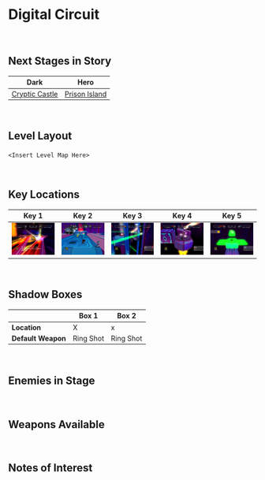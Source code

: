 # Digital Circuit

<br />

## Next Stages in Story
|Dark|Hero|
|--|--|
|[Cryptic Castle](../CrypticCastle)|[Prison Island](../PrisonIsland)|

<br />

## Level Layout
```
<Insert Level Map Here>
```

<br />

## Key Locations
|Key 1|Key 2|Key 3|Key 4|Key 5|
|--|--|--|--|--|
|[ ![](../img/DigitalCircuit/DigitalCircuit-Key1.png) ](../img/DigitalCircuit/DigitalCircuit-Key1.png)|[ ![](../img/DigitalCircuit/DigitalCircuit-Key2.png) ](../img/DigitalCircuit/DigitalCircuit-Key2.png)|[ ![](../img/DigitalCircuit/DigitalCircuit-Key3.png) ](../img/DigitalCircuit/DigitalCircuit-Key3.png)|[ ![](../img/DigitalCircuit/DigitalCircuit-Key4.png) ](../img/DigitalCircuit/DigitalCircuit-Key4.png)|[ ![](../img/DigitalCircuit/DigitalCircuit-Key5.png) ](../img/DigitalCircuit/DigitalCircuit-Key5.png)|

<br />

## Shadow Boxes
| |Box 1|Box 2|
|-|-|-|
|__Location__|X|x
|__Default Weapon__|Ring Shot|Ring Shot|

<br />

## Enemies in Stage

<br />

## Weapons Available

<br />

## Notes of Interest

<br />